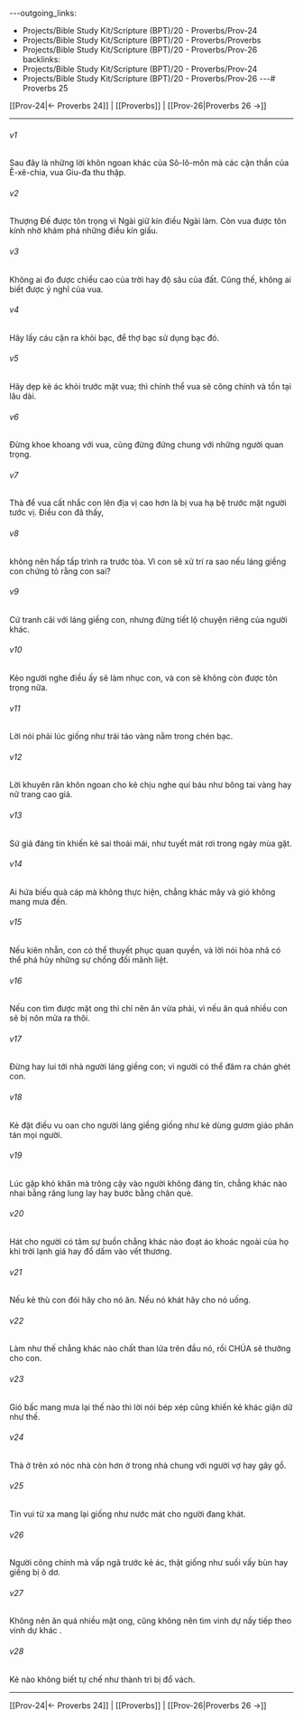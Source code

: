 ---outgoing_links:
  - Projects/Bible Study Kit/Scripture (BPT)/20 - Proverbs/Prov-24
  - Projects/Bible Study Kit/Scripture (BPT)/20 - Proverbs/Proverbs
  - Projects/Bible Study Kit/Scripture (BPT)/20 - Proverbs/Prov-26
backlinks:
  - Projects/Bible Study Kit/Scripture (BPT)/20 - Proverbs/Prov-24
  - Projects/Bible Study Kit/Scripture (BPT)/20 - Proverbs/Prov-26
---# Proverbs 25

[[Prov-24|← Proverbs 24]] | [[Proverbs]] | [[Prov-26|Proverbs 26 →]]
***



###### v1 
Sau đây là những lời khôn ngoan khác của Sô-lô-môn mà các cận thần của Ê-xê-chia, vua Giu-đa thu thập. 

###### v2 
Thượng Đế được tôn trọng vì Ngài giữ kín điều Ngài làm. Còn vua được tôn kính nhờ khám phá những điều kín giấu. 

###### v3 
Không ai đo được chiều cao của trời hay độ sâu của đất. Cũng thế, không ai biết được ý nghĩ của vua. 

###### v4 
Hãy lấy cáu cặn ra khỏi bạc, để thợ bạc sử dụng bạc đó. 

###### v5 
Hãy dẹp kẻ ác khỏi trước mặt vua; thì chính thể vua sẽ công chính và tồn tại lâu dài. 

###### v6 
Đừng khoe khoang với vua, cũng đừng đứng chung với những người quan trọng. 

###### v7 
Thà để vua cất nhắc con lên địa vị cao hơn là bị vua hạ bệ trước mặt người tước vị. Điều con đã thấy, 

###### v8 
không nên hấp tấp trình ra trước tòa. Vì con sẽ xử trí ra sao nếu láng giềng con chứng tỏ rằng con sai? 

###### v9 
Cứ tranh cãi với láng giềng con, nhưng đừng tiết lộ chuyện riêng của người khác. 

###### v10 
Kẻo người nghe điều ấy sẽ làm nhục con, và con sẽ không còn được tôn trọng nữa. 

###### v11 
Lời nói phải lúc giống như trái táo vàng nằm trong chén bạc. 

###### v12 
Lời khuyên răn khôn ngoan cho kẻ chịu nghe quí báu như bông tai vàng hay nữ trang cao giá. 

###### v13 
Sứ giả đáng tin khiến kẻ sai thoải mái, như tuyết mát rơi trong ngày mùa gặt. 

###### v14 
Ai hứa biếu quà cáp mà không thực hiện, chẳng khác mây và gió không mang mưa đến. 

###### v15 
Nếu kiên nhẫn, con có thể thuyết phục quan quyền, và lời nói hòa nhã có thể phá hủy những sự chống đối mãnh liệt. 

###### v16 
Nếu con tìm được mật ong thì chỉ nên ăn vừa phải, vì nếu ăn quá nhiều con sẽ bị nôn mửa ra thôi. 

###### v17 
Đừng hay lui tới nhà người láng giềng con; vì người có thể đâm ra chán ghét con. 

###### v18 
Kẻ đặt điều vu oan cho người láng giềng giống như kẻ dùng gươm giáo phân tán mọi người. 

###### v19 
Lúc gặp khó khăn mà trông cậy vào người không đáng tin, chẳng khác nào nhai bằng răng lung lay hay bước bằng chân què. 

###### v20 
Hát cho người có tâm sự buồn chẳng khác nào đoạt áo khoác ngoài của họ khi trời lạnh giá hay đổ dấm vào vết thương. 

###### v21 
Nếu kẻ thù con đói hãy cho nó ăn. Nếu nó khát hãy cho nó uống. 

###### v22 
Làm như thế chẳng khác nào chất than lửa trên đầu nó, rồi CHÚA sẽ thưởng cho con. 

###### v23 
Gió bấc mang mưa lại thế nào thì lời nói bép xép cũng khiến kẻ khác giận dữ như thế. 

###### v24 
Thà ở trên xó nóc nhà còn hơn ở trong nhà chung với người vợ hay gây gổ. 

###### v25 
Tin vui từ xa mang lại giống như nước mát cho người đang khát. 

###### v26 
Người công chính mà vấp ngã trước kẻ ác, thật giống như suối vấy bùn hay giếng bị ô dơ. 

###### v27 
Không nên ăn quá nhiều mật ong, cũng không nên tìm vinh dự nầy tiếp theo vinh dự khác . 

###### v28 
Kẻ nào không biết tự chế như thành trì bị đổ vách.

***
[[Prov-24|← Proverbs 24]] | [[Proverbs]] | [[Prov-26|Proverbs 26 →]]
